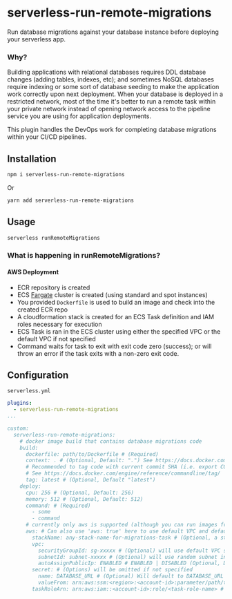 # serverless-run-remote-migrations
Run database migrations against your database instance before deploying your serverless app.

### Why?
Building applications with relational databases requires DDL database changes (adding tables, indexes, etc); and sometimes NoSQL databases require indexing or some sort of database seeding to make the application work correctly upon next deployment. When your database is deployed in a restricted network, most of the time it's better to run a remote task within your private network instead of opening network access to the pipeline service you are using for application deployments.

This plugin handles the DevOps work for completing database migrations within your CI/CD pipelines.

## Installation
```bash
npm i serverless-run-remote-migrations
```
Or 
```bash
yarn add serverless-run-remote-migrations
```

## Usage 
```bash
serverless runRemoteMigrations
```

### What is happening in runRemoteMigrations?
#### AWS Deployment
* ECR repository is created
* ECS [Fargate](https://aws.amazon.com/fargate/pricing/) cluster is created (using standard and spot instances)
* You provided `Dockerfile` is used to build an image and check into the created ECR repo
* A cloudformation stack is created for an ECS Task definition and IAM roles necessary for execution
* ECS Task is ran in the ECS cluster using either the specified VPC or the default VPC if not specified
* Command waits for task to exit with exit code zero (success); or will throw an error if the task exits with a non-zero exit code.

## Configuration
`serverless.yml`
```YAML
plugins:
  - serverless-run-remote-migrations
...

custom:
  serverless-run-remote-migrations:
    # docker image build that contains database migrations code
    build:
      dockerfile: path/to/Dockerfile # (Required)
      context: . # (Optional, Default: ".") See https://docs.docker.com/build/building/context
      # Recommended to tag code with current commit SHA (i.e. export COMMIT_SHA=$(git rev-parse HEAD) and use ${env:COMMIT_SHA}).
      # See https://docs.docker.com/engine/reference/commandline/tag/
      tag: latest # (Optional, Default "latest")
    deploy:
      cpu: 256 # (Optional, Default: 256)
      memory: 512 # (Optional, Default: 512)
      command: # (Required)
        - some
        - command
      # currently only aws is supported (although you can run images from Dockerhub or anywhere)
      aws: # Can also use 'aws: true' here to use default VPC and default VPC security group
        stackName: any-stack-name-for-migrations-task # (Optional, a stack name will be generated like "${appName}-${stage}-migrations")
        vpc:
          securityGroupId: sg-xxxxx # (Optional) will use default VPC security group if none provided
          subnetId: subnet-xxxxx # (Optional) will use random subnet in default VPC if none provided
          autoAssignPublicIp: ENABLED # ENABLED | DISABLED (Optional, Default "ENABLED") Use false if subnetId is private
        secret: # (Options) will be omitted if not specified
          name: DATABASE_URL # (Optional) Will default to DATABASE_URL
          valueFrom: arn:aws:ssm:<region>:<account-id>:parameter/path/to/SECRET # (Required) Either SSM Parameter /arn or AWS Secret Arn to securely mount value into migrations task
        taskRoleArn: arn:aws:iam::<account-id>:role/<task-role-name> # (Optional) Use an IAM role to grant migrations process IAM privileges
```
